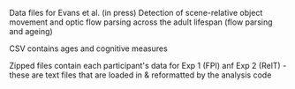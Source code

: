 Data files for Evans et al. (in press) Detection of scene-relative object movement and optic flow parsing across the adult lifespan
(flow parsing and ageing)

CSV contains ages and cognitive measures

Zipped files contain each participant's data for Exp 1 (FPI) anf Exp 2 (RelT) - these are text files that are loaded in & reformatted
by the analysis code
